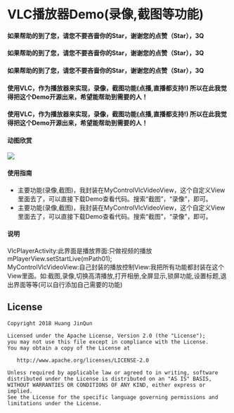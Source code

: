 # VLC播放器Demo(录像,截图等功能)

#### 如果帮助的到了您，请您不要吝啬你的Star，谢谢您的点赞（Star），3Q
#### 如果帮助的到了您，请您不要吝啬你的Star，谢谢您的点赞（Star），3Q
#### 如果帮助的到了您，请您不要吝啬你的Star，谢谢您的点赞（Star），3Q

#### 使用VLC，作为播放器来实现，录像，截图功能(点播,直播都支持!) 所以在此我觉得把这个Demo开源出来，希望能帮助到需要的人！
#### 使用VLC，作为播放器来实现，录像，截图功能(点播,直播都支持!) 所以在此我觉得把这个Demo开源出来，希望能帮助到需要的人！


#### 动图欣赏





![](picture/gif/1.gif) 





#### 使用指南
 * 主要功能(录像,截图)，我封装在MyControlVlcVideoView，这个自定义View里面去了，可以直接下载Demo查看代码。搜索“截图”，“录像”，即可。
 * 主要功能(录像,截图)，我封装在MyControlVlcVideoView，这个自定义View里面去了，可以直接下载Demo查看代码。搜索“截图”，“录像”，即可。
#### 说明
  VlcPlayerActivity:此界面是播放界面:只做视频的播放   mPlayerView.setStartLive(mPath01);   
  MyControlVlcVideoView:自己封装的播放控制View:我把所有功能都封装在这个View里面。如:截图,录像,切换高清播放,打开相册,全屏显示,锁屏功能,设置标题,退出界面等等(可以自行添加自己需要的功能)     
## License

```text
Copyright 2018 Huang JinQun

Licensed under the Apache License, Version 2.0 (the "License");
you may not use this file except in compliance with the License.
You may obtain a copy of the License at

   http://www.apache.org/licenses/LICENSE-2.0

Unless required by applicable law or agreed to in writing, software
distributed under the License is distributed on an "AS IS" BASIS,
WITHOUT WARRANTIES OR CONDITIONS OF ANY KIND, either express or implied.
See the License for the specific language governing permissions and
limitations under the License.
```